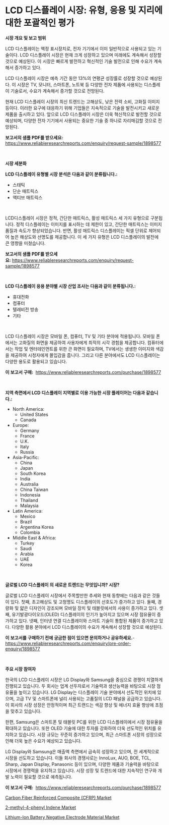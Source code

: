 <p><h1>LCD 디스플레이 시장: 유형, 응용 및 지리에 대한 포괄적인 평가</h1></p><p><strong>시장 개요 및 보고 범위</strong></p>
<p><p>LCD 디스플레이는 액정 표시장치로, 전자 기기에서 이미 일반적으로 사용되고 있는 기술이다. LCD 디스플레이 시장은 현재 크게 성장하고 있으며 미래에도 계속해서 성장할 것으로 예상된다. 이 시장은 빠르게 발전하고 혁신적인 기술 발전으로 인해 수요가 계속해서 증가하고 있다.</p><p>LCD 디스플레이 시장은 예측 기간 동안 13%의 연평균 성장률로 성장할 것으로 예상된다. 이 시장은 TV, 모니터, 스마트폰, 노트북 등 다양한 전자 제품에 사용되는 디스플레이 기술로서, 수요가 계속해서 증가할 것으로 전망된다.</p><p>현재 LCD 디스플레이 시장의 최신 트렌드는 고해상도, 낮은 전력 소비, 고화질 이미지 등이다. 이러한 요구에 대응하기 위해 기업들은 지속적으로 기술을 발전시키고 새로운 제품을 출시하고 있다. 앞으로 LCD 디스플레이 시장은 더욱 혁신적으로 발전할 것으로 예상되며, 다양한 전자 기기에서 사용되는 중요한 기술 중 하나로 자리매김할 것으로 전망된다.</p></p>
<p><strong>보고서의 샘플 PDF를 받으세요:</strong> <a href="https://www.reliableresearchreports.com/enquiry/request-sample/1898577">https://www.reliableresearchreports.com/enquiry/request-sample/1898577</a></p>
<p>&nbsp;</p>
<p><strong>시장 세분화</strong></p>
<p><strong>LCD 디스플레이 유형별 시장 분석은 다음과 같이 분류됩니다.:</strong></p>
<p><ul><li>스태틱</li><li>단순 매트릭스</li><li>액티브 매트릭스</li></ul></p>
<p>&nbsp;</p>
<p><p>LCD디스플레이 시장은 정적, 간단한 매트릭스, 활성 매트릭스 세 가지 유형으로 구분됩니다. 정적 디스플레이는 이미지를 표시하는 데 제한이 있고, 간단한 매트릭스는 이미지 품질과 속도가 향상되었습니다. 반면, 활성 매트릭스 디스플레이는 픽셀 단위로 제어되어 높은 해상도와 선명도를 제공합니다. 이 세 가지 유형은 LCD 디스플레이의 발전에 큰 영향을 미쳤습니다.</p></p>
<p><strong>보고서의 샘플 PDF를 받으세요:</strong>&nbsp;<a href="https://www.reliableresearchreports.com/enquiry/request-sample/1898577">https://www.reliableresearchreports.com/enquiry/request-sample/1898577</a></p>
<p>&nbsp;</p>
<p><strong> LCD 디스플레이 응용 분야별 시장 산업 조사는 다음과 같이 분류됩니다.:</strong></p>
<p><ul><li>휴대전화</li><li>컴퓨터</li><li>텔레비전 방송</li><li>기타</li></ul></p>
<p>&nbsp;</p>
<p><p>LCD 디스플레이 시장은 모바일 폰, 컴퓨터, TV 및 기타 분야에 적용됩니다. 모바일 폰에서는 고화질의 화면을 제공하여 사용자에게 최적의 시각 경험을 제공합니다. 컴퓨터에서는 작업 및 엔터테인먼트를 위한 큰 화면이 필요하며, TV에서는 생생한 이미지와 색감을 제공하여 시청자에게 몰입감을 줍니다. 그리고 다른 분야에서도 LCD 디스플레이는 다양한 용도로 활용되고 있습니다.</p></p>
<p><strong>이 보고서 구매:</strong>&nbsp; <a href="https://www.reliableresearchreports.com/purchase/1898577">https://www.reliableresearchreports.com/purchase/1898577</a></p>
<p>&nbsp;</p>
<p><strong>지역 측면에서 LCD 디스플레이 지역별로 이용 가능한 시장 플레이어는 다음과 같습니다.:</strong></p>
<p><ul>
    <li>
        North America:
        <ul>
            <li>United States</li>
            <li>Canada</li>
        </ul>
    </li>
    <li>
        Europe:
        <ul>
            <li>Germany</li>
            <li>France</li>
            <li>U.K.</li>
            <li>Italy</li>
            <li>Russia</li>
        </ul>
    </li>
    <li>
        Asia-Pacific:
        <ul>
            <li>China</li>
            <li>Japan</li>
            <li>South Korea</li>
            <li>India</li>
            <li>Australia</li>
            <li>China Taiwan</li>
            <li>Indonesia</li>
            <li>Thailand</li>
            <li>Malaysia</li>
        </ul>
    </li>
    <li>
        Latin America:
        <ul>
            <li>Mexico</li>
            <li>Brazil</li>
            <li>Argentina Korea</li>
            <li>Colombia</li>
        </ul>
    </li>
    <li>
        Middle East & Africa:
        <ul>
            <li>Turkey</li>
            <li>Saudi</li>
            <li>Arabia</li>
            <li>UAE</li>
            <li>Korea</li>
        </ul>
    </li>
    </ul></p>
<p>&nbsp;</p>
<p><strong>글로벌 LCD 디스플레이 의 새로운 트렌드는 무엇입니까? 시장?</strong></p>
<p><p>글로벌 LCD 디스플레이 시장에서 주목할만한 추세와 현재 동향에는 다음과 같은 것들이 있다. 첫째, 초고해상도 및 고청명도 디스플레이의 선호도가 증가하고 있다. 둘째, 경량화 및 얇은 디자인이 강조되며 모바일 장치 및 태블릿에서의 사용이 증가하고 있다. 셋째, 유기발광다이오드(OLED) 디스플레이의 인기가 높아지고 있으며 시장 점유율이 증가하고 있다. 넷째, 인터넷 연결 디스플레이와 스마트 기술이 통합된 제품이 증가하고 있다. 다양한 활용 분야에서 LCD 디스플레이의 수요가 계속해서 성장할 것으로 예상된다.</p></p>
<p><strong>이 보고서를 구매하기 전에 궁금한 점이 있으면 문의하거나 공유하세요.</strong>- <a href="https://www.reliableresearchreports.com/enquiry/pre-order-enquiry/1898577">https://www.reliableresearchreports.com/enquiry/pre-order-enquiry/1898577</a></p>
<p>&nbsp;</p>
<p><strong>주요 시장 참여자</strong></p>
<p><p>한국의 LCD 디스플레이 시장은 LG Display와 Samsung을 중심으로 경쟁이 치열하게 진행되고 있습니다. 두 회사는 업계 선두자로서 기술력과 생산능력을 바탕으로 시장 점유율을 높이고 있습니다. LG Display는 디스플레이 기술 분야에서 선도적인 위치에 있으며, 고급 TV 및 스마트폰에 널리 사용되는 고품질의 LCD 패널을 공급하고 있습니다. 이 회사의 시장 성장은 안정적이며 최근 트랜드는 색감 향상 및 에너지 효율 향상에 초점을 맞추고 있습니다.</p><p>한편, Samsung은 스마트폰 및 태블릿 PC를 위한 LCD 디스플레이에서 시장 점유율을 확대하고 있습니다. 또한 OLED 기술에 대한 투자를 강화하여 더욱 선도적인 위치를 유지하고 있습니다. 시장 규모는 꾸준히 증가하고 있으며, 최근 스마트폰 시장의 성장으로 인해 더욱 높은 수요가 예상되고 있습니다.</p><p>LG Display와 Samsung은 매출액 측면에서 급속히 성장하고 있으며, 전 세계적으로 시장을 선도하고 있습니다. 이들 회사의 경쟁사로는 InnoLux, AUO, BOE, TCL, Sharp, Japan Display, Panasonic 등이 있으며, 다양한 제품과 기술력을 바탕으로 시장에서 경쟁력을 유지하고 있습니다. 시장 성장 및 트렌드에 대한 지속적인 연구와 개발 노력이 필요할 것으로 예측됩니다.</p></p>
<p><strong>이 보고서 구매:</strong>&nbsp;&nbsp;<a href="https://www.reliableresearchreports.com/purchase/1898577">https://www.reliableresearchreports.com/purchase/1898577</a></p>
<p><p><a href="https://github.com/Glendatilghmankmgz0rbhwpy/Market-Research-Report-List-1/blob/main/carbon-fiber-reinforced-composite-cfrp-market.md">Carbon Fiber Reinforced Composite (CFRP) Market</a></p><p><a href="https://github.com/juancolorado15/Market-Research-Report-List-1/blob/main/2-methyl-4-phenyl-indene-market.md">2-methyl-4-phenyl Indene Market</a></p><p><a href="https://github.com/dx0328/Market-Research-Report-List-1/blob/main/lithium-ion-battery-negative-electrode-material-market.md">Lithium-Ion Battery Negative Electrode Material Market</a></p></p>
